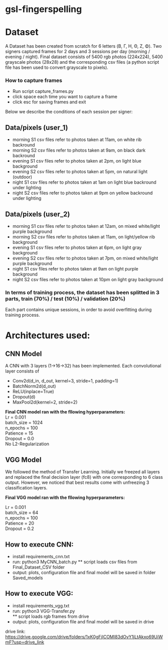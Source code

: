 # gsl-fingerspelling

# Dataset
A Dataset has been created from scratch for 6 letters (Β, Γ, Η, Θ, Ζ, Φ). Two signers captured frames for 2 days and 3 sessions per day (morning / evening / night). Final dataset consists of 5400 rgb photos (224x224), 5400 grayscale photos (28x28) and the corresponding csv files (a python script file has been used to convert grayscale to pixels). 

### How to capture frames
- Run script capture_frames.py
- click space each time you want to capture a frame
- click esc for saving frames and exit

Below we describe the conditions of each session per signer:

## Data/pixels (user_1)
- morning S1 csv files refer to photos taken at 11am, on white rib backround
- morning S2 csv files refer to photos taken at 9am, on black dark backround
- evening S1 csv files refer to photos taken at 2pm, on light blue background
- evening S2 csv files refer to photos taken at 5pm, on natural light (outdoor)
- night S1 csv files refer to photos taken at 1am on light blue backround under lighting
- night S2 csv files refer to photos taken at 9pm on yellow backround under lighting

## Data/pixels (user_2)
- morning S1 csv files refer to photos taken at 12am, on mixed white/light purple background
- morning S2 csv files refer to photos taken at 11am, on light/yellow rib background 
- evening S1 csv files refer to photos taken at 6pm, on light gray background
- evening S2 csv files refer to photos taken at 7pm, on mixed white/light purple background
- night S1 csv files refer to photos taken at 9am on light purple background
- night S2 csv files refer to photos taken at 10pm on light gray background

### In terms of training process, the dataset has been splitted in 3 parts, train (70%) / test (10%) / validation (20%)
Each part contains unique sessions, in order to avoid overfitting during training process.



# Architectures used:

## CNN Model
A CNN with 3 layers (1->16->32) has been implemented. Each convolutional layer consists of
- Conv2d(d_in, d_out, kernel=3, stride=1, padding=1)
- BatchNorm2d(d_out)
- ReLU(inplace=True)
- Dropout(d)
- MaxPool2d(kernel=2, stride=2)

**Final CNN model ran with the fllowing hyperparameters:**  
Lr = 0.001  
batch_size = 1024  
n_epochs = 100  
Patience = 15  
Dropout = 0.0  
No L2-Regularization  


## VGG Model
We followed the method of Transfer Learning. Initially we freezed all layers and replaced the final decision layer (fc8) with one corresponding to 6 class output. However, we noticed that best results come with unfreezing 3 classification layers.

**Final VGG model ran with the fllowing hyperparameters:**

Lr = 0.001  
batch_size = 64  
n_epochs = 100  
Patience = 20  
Dropout = 0.2  


## How to execute CNN:

- install requirements_cnn.txt
- run: python3 MyCNN_batch.py
  ** script loads csv files from Final_Dataset_CSV folder
- output: plots, configuration file and final model will be saved in folder Saved_models

  
## How to execute VGG:

- install requirements_vgg.txt
- run: python3 VGG-Transfer.py  
  ** script loads rgb frames from drive
- output: plots, configuration file and final model will be saved in drive

drive link: https://drive.google.com/drive/folders/1xK0gFjICOMl83dOvY1jLtAkxo69UiWmF?usp=drive_link


